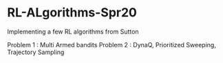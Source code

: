 # RL-ALgorithms-Spr20
Implementing a few RL algorithms from Sutton

Problem 1 : Multi Armed bandits
Problem 2 : DynaQ, Prioritized Sweeping, Trajectory Sampling
